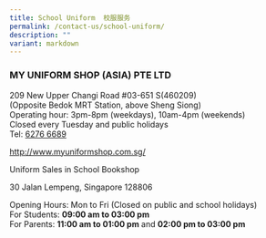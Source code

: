 ```yaml
---
title: School Uniform  校服服务
permalink: /contact-us/school-uniform/
description: ""
variant: markdown
---
```

### MY UNIFORM SHOP (ASIA) PTE LTD

209 New Upper Changi Road #03-651 S(460209)<br>
(Opposite Bedok MRT Station, above Sheng Siong)<br>
Operating hour: 3pm-8pm (weekdays), 10am-4pm (weekends)<br>
Closed every Tuesday and public holidays<br>
Tel: [6276 6689](tel:62766689)

[http://www.myuniformshop.com.sg/ ](http://www.myuniformshop.com.sg/ )

Uniform Sales in School Bookshop

30 Jalan Lempeng, Singapore 128806 

Opening Hours: Mon to Fri (Closed on public and school holidays)<br>
For Students: **09:00 am to 03:00 pm**<br>
For Parents: **11:00 am to 01:00 pm** and **02:00 pm to 03:00 pm**